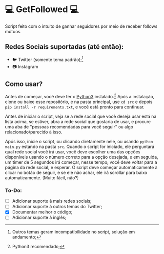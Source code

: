 # 💻 GetFollowed 💻
Script feito com o intuito de ganhar seguidores por meio de receber follows mútuos.

## Redes Sociais suportadas (até então):
- 🐦 Twitter (somente tema padrão);[^1]
- 📷 Instagram

## Como usar?
Antes de começar, você deve ter o [Python3](https://www.python.org/downloads/) instalado.[^2]
Após a instalação, clone ou baixe esse repositório, e na pasta principal, use `cd src`
e depois `pip install -r requirements.txt`, e você está pronto para continuar.

Antes de iniciar o script, veja se a rede social que você deseja usar está na lista acima, 
se estiver, abra a rede social que gostaria de usar, e procure uma aba de
"pessoas recomendadas para você seguir" ou algo relacionado/parecido à isso.

Após isso, inicie o script, ou clicando diretamente nele, ou usando `python main.py` estando na pasta `src`. 
Quando o script for iniciado, ele perguntará qual rede social você irá usar,
você deve escolher uma das opções disponíveis usando o número correto para a opção desejada, 
e em seguida, um timer de 5 segundos irá começar, nesse tempo, você deve voltar para a página
da rede social, e esperar. O script deve começar automaticamente à clicar no botão de seguir,
e se ele não achar, ele irá scrollar para baixo automaticamente. (Muito fácil, não?)

### To-Do:
- [ ] Adicionar suporte à mais redes sociais;
- [ ] Adicionar suporte à outros temas do Twitter;
- [X] Documentar melhor o código;
- [ ] Adicionar suporte à inglês;

[^1]: Outros temas geram incompatibilidade no script, solução em andamento;
[^2]: Python3 recomendado;